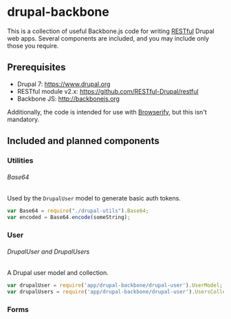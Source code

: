 # drupal-backbone
This is a collection of useful Backbone.js code for writing [RESTful](https://github.com/RESTful-Drupal/restful) Drupal web apps. Several components are included, and you may include only those you require.

## Prerequisites

* Drupal 7: https://www.drupal.org
* RESTful module v2.x: https://github.com/RESTful-Drupal/restful
* Backbone JS: http://backbonejs.org

Additionally, the code is intended for use with [Browserify](http://browserify.org), but this isn't mandatory.

## Included and planned components

### Utilities

###### Base64
Used by the `DrupalUser` model to generate basic auth tokens.

```js
var Base64 = require("./drupal-utils").Base64;
var encoded = Base64.encode(someString);
```

### User

###### DrupalUser and DrupalUsers
A Drupal user model and collection.

```js
var drupalUser = require('app/drupal-backbone/drupal-user').UserModel;
var drupalUsers = require('app/drupal-backbone/drupal-user').UsersCollection;
```

### Forms
